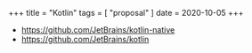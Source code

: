+++
title = "Kotlin"
tags = [ "proposal" ]
date = 2020-10-05
+++

- <https://github.com/JetBrains/kotlin-native>
- <https://github.com/JetBrains/kotlin>
